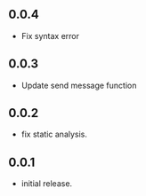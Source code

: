 ## 0.0.4

* Fix syntax error

## 0.0.3

* Update send message function

## 0.0.2

* fix static analysis.

## 0.0.1

* initial release.
